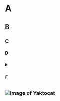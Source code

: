 # A
## B
### C
#### D
##### E
###### F
### ![Image of Yaktocat](https://octodex.github.com/images/yaktocat.png)
